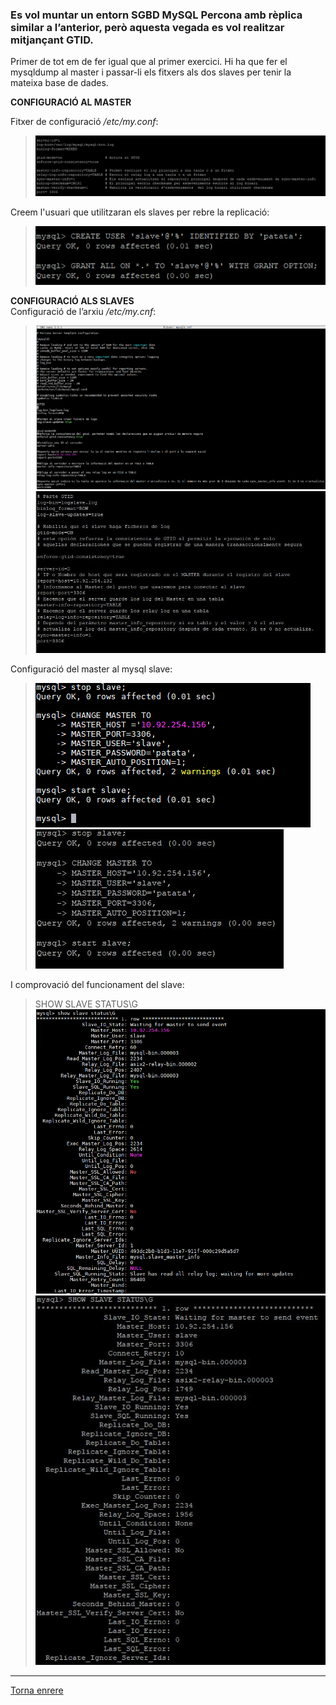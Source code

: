 ### Es vol muntar un entorn SGBD MySQL Percona amb rèplica similar a l’anterior, però aquesta vegada es vol realitzar mitjançant GTID.

Primer de tot em de fer igual que al primer exercici. Hi ha que fer el mysqldump al master i passar-li els fitxers als dos slaves per tenir la mateixa base de dades.  
  
__CONFIGURACIÓ AL MASTER__  
  
Fitxer de configuració _/etc/my.conf_:  
>  ![1](https://raw.githubusercontent.com/Josep88/MP10UF2-A4/master/img/exercici2/master/1.PNG)  

Creem l'usuari que utilitzaran els slaves per rebre la replicació:  
>  ![2](https://raw.githubusercontent.com/Josep88/MP10UF2-A4/master/img/exercici2/master/2.PNG)  

__CONFIGURACIÓ ALS SLAVES__  
Configuració de l’arxiu _/etc/my.cnf_:  
>  ![1](https://raw.githubusercontent.com/Josep88/MP10UF2-A4/master/img/exercici2/slave1/Captura5.PNG)  
>  ![1](https://raw.githubusercontent.com/Josep88/MP10UF2-A4/master/img/exercici2/slave2/Captura1.JPG)  

Configuració del master al mysql slave:  
>  ![2](https://raw.githubusercontent.com/Josep88/MP10UF2-A4/master/img/exercici2/slave1/Captura6.PNG)  
>  ![2](https://raw.githubusercontent.com/Josep88/MP10UF2-A4/master/img/exercici2/slave2/Captura2.JPG)  

I comprovació del funcionament del slave:    
> SHOW SLAVE STATUS\G  
>  ![3](https://raw.githubusercontent.com/Josep88/MP10UF2-A4/master/img/exercici2/slave1/Captura7.PNG)  
>  ![3](https://raw.githubusercontent.com/Josep88/MP10UF2-A4/master/img/exercici2/slave2/Captura3.JPG)  

***
[Torna enrere](https://github.com/Josep88/MP10UF2-A4)
